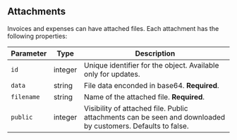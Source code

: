 ## Attachments

Invoices and expenses can have attached files. Each attachment has the following properties:

Parameter               | Type      | Description
------------------------|-----------|--------------------------------------------------------------------------------
`id`                    | integer   | Unique identifier for the object. Available only for updates.
`data`                  | string    | File data enconded in base64. **Required**.
`filename`              | string    | Name of the attached file. **Required**.
`public`                | integer   | Visibility of attached file. Public attachments can be seen and downloaded by customers. Defaults to false.


